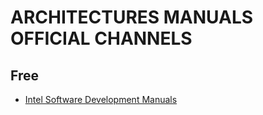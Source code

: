 # ARCHITECTURES MANUALS OFFICIAL CHANNELS
## Free
- [Intel Software Development Manuals](https://www.intel.com/content/www/us/en/developer/articles/technical/intel-sdm.html)